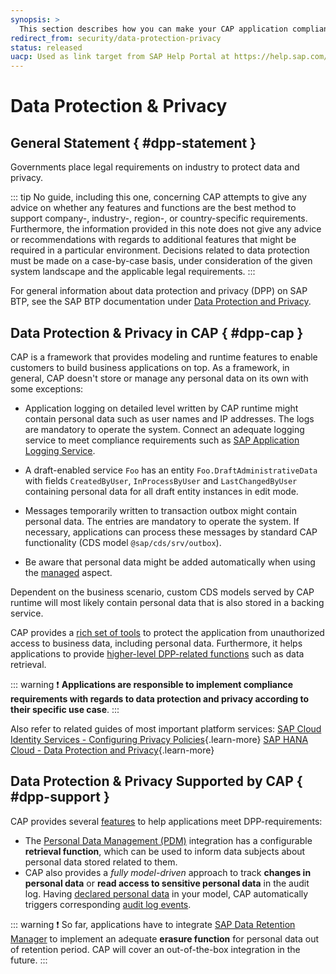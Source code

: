 ```yaml
---
synopsis: >
  This section describes how you can make your CAP application compliant with data protection and privacy requirements.
redirect_from: security/data-protection-privacy
status: released
uacp: Used as link target from SAP Help Portal at https://help.sap.com/products/BTP/65de2977205c403bbc107264b8eccf4b/9186ed9ab00842e1a31309ff1be38792.html
---
```


# Data Protection & Privacy

<div v-html="$frontmatter?.synopsis" />

## General Statement { #dpp-statement }

Governments place legal requirements on industry to protect data and privacy.

::: tip
No guide, including this one, concerning CAP attempts to give any advice on whether any features and functions are the best method to support company-, industry-, region-, or country-specific requirements. Furthermore, the information provided in this note does not give any advice or recommendations with regards to additional features that might be required in a particular environment. Decisions related to data protection must be made on a case-by-case basis, under consideration of the given system landscape and the applicable legal requirements.
:::

For general information about data protection and privacy (DPP) on SAP BTP, see the SAP BTP documentation under [Data Protection and Privacy](https://help.sap.com/docs/btp/sap-business-technology-platform/data-protection-and-privacy).


## Data Protection & Privacy in CAP { #dpp-cap }

CAP is a framework that provides modeling and runtime features to enable customers to build business applications on top.
As a framework, in general, CAP doesn't store or manage any personal data on its own with some exceptions:

- Application logging on detailed level written by CAP runtime might contain personal data such as user names and IP addresses. The logs are mandatory to operate the system.
Connect an adequate logging service to meet compliance requirements such as [SAP Application Logging Service](https://help.sap.com/docs/application-logging-service/sap-application-logging-service/sap-application-logging-service-for-cloud-foundry-environment).

- A draft-enabled service `Foo` has an entity `Foo.DraftAdministrativeData` with fields `CreatedByUser`, `InProcessByUser` and `LastChangedByUser` containing personal data for all draft entity instances in edit mode.

- Messages temporarily written to transaction outbox might contain personal data. The entries are mandatory to operate the system.
If necessary, applications can process these messages by standard CAP functionality (CDS model `@sap/cds/srv/outbox`).

- Be aware that personal data might be added automatically when using the [managed](../providing-services#managed-data) aspect.

Dependent on the business scenario, custom CDS models served by CAP runtime will most likely contain personal data that is also stored in a backing service.

CAP provides a [rich set of tools](aspects) to protect the application from unauthorized access to business data, including personal data.
Furthermore, it helps applications to provide [higher-level DPP-related functions](#dpp-support) such as data retrieval.

::: warning
❗ **Applications are responsible to implement compliance requirements with regards to data protection and privacy according to their specific use case**.
:::

Also refer to related guides of most important platform services:
[SAP Cloud Identity Services - Configuring Privacy Policies](https://help.sap.com/docs/IDENTITY_AUTHENTICATION/6d6d63354d1242d185ab4830fc04feb1/ed48466d770f4519aa23bba754851fbd.html){.learn-more}
[SAP HANA Cloud - Data Protection and Privacy](https://help.sap.com/docs/HANA_CLOUD_DATABASE/c82f8d6a84c147f8b78bf6416dae7290/ad9588189e844092910103f2f7b1c968.html){.learn-more}


## Data Protection & Privacy Supported by CAP { #dpp-support }
<!-- TODO: Duplicate attribute error with: #SEC-255 #SEC-265 #SEC-254 -->

CAP provides several [features](../data-privacy/) to help applications meet DPP-requirements:

- The [Personal Data Management (PDM)](../data-privacy/pdm) integration has a configurable **retrieval function**, which can be used to inform data subjects about personal data stored related to them.
- CAP also provides a *fully model-driven* approach to track **changes in personal data** or **read access to sensitive personal data** in the audit log.
Having [declared personal data](../data-privacy/introduction#indicate-privacy) in your model, CAP automatically triggers corresponding [audit log events](../data-privacy/audit-log).

::: warning
❗ So far, applications have to integrate [SAP Data Retention Manager](https://help.sap.com/docs/DATA_RETENTION_MANAGER) to implement an adequate **erasure function** for personal data out of retention period.
CAP will cover an out-of-the-box integration in the future.
:::
